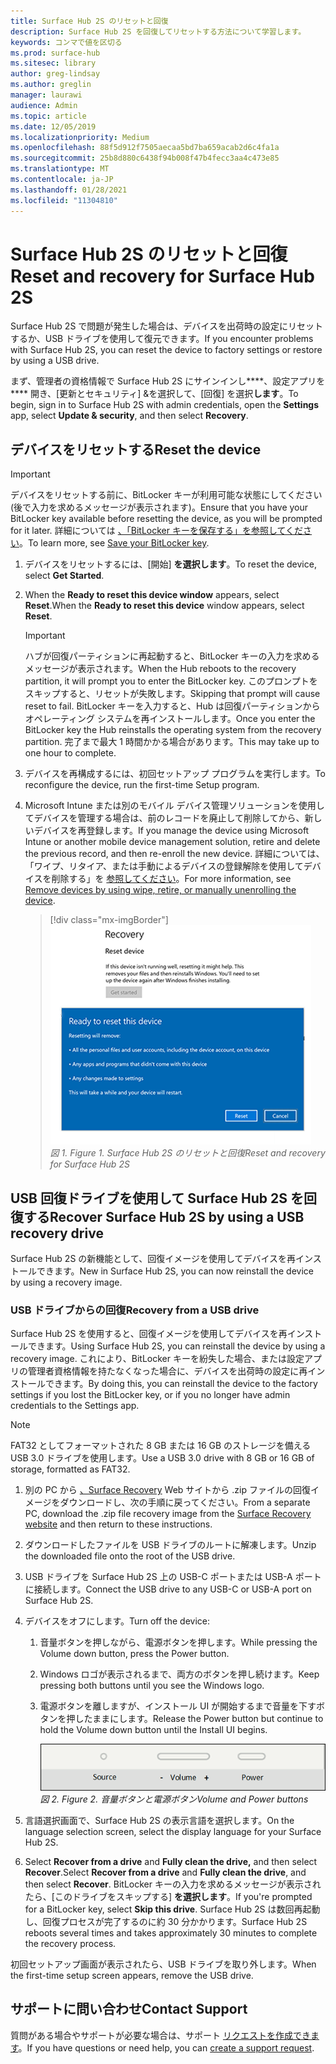 ```yaml
---
title: Surface Hub 2S のリセットと回復
description: Surface Hub 2S を回復してリセットする方法について学習します。
keywords: コンマで値を区切る
ms.prod: surface-hub
ms.sitesec: library
author: greg-lindsay
ms.author: greglin
manager: laurawi
audience: Admin
ms.topic: article
ms.date: 12/05/2019
ms.localizationpriority: Medium
ms.openlocfilehash: 88f5d912f7505aecaa5bd7ba659acab2d6c4fa1a
ms.sourcegitcommit: 25b8d880c6438f94b008f47b4fecc3aa4c473e85
ms.translationtype: MT
ms.contentlocale: ja-JP
ms.lasthandoff: 01/28/2021
ms.locfileid: "11304810"
---
```

# <span data-ttu-id="b73c4-104">Surface Hub 2S のリセットと回復</span><span class="sxs-lookup"><span data-stu-id="b73c4-104">Reset and recovery for Surface Hub 2S</span></span>

<span data-ttu-id="b73c4-105">Surface Hub 2S で問題が発生した場合は、デバイスを出荷時の設定にリセットするか、USB ドライブを使用して復元できます。</span><span class="sxs-lookup"><span data-stu-id="b73c4-105">If you encounter problems with Surface Hub 2S, you can reset the device to factory settings or restore by using a USB drive.</span></span>

<span data-ttu-id="b73c4-106">まず、管理者の資格情報で Surface Hub 2S にサインインし\*\*\*\*、設定アプリを\*\*\*\* 開き、[更新とセキュリティ] &を選択して、[回復] を選択**します**。</span><span class="sxs-lookup"><span data-stu-id="b73c4-106">To begin, sign in to Surface Hub 2S with admin credentials, open the **Settings** app, select **Update & security**, and then select **Recovery**.</span></span>

## <span data-ttu-id="b73c4-107">デバイスをリセットする</span><span class="sxs-lookup"><span data-stu-id="b73c4-107">Reset the device</span></span>

   > [!IMPORTANT]
   > <span data-ttu-id="b73c4-108">デバイスをリセットする前に、BitLocker キーが利用可能な状態にしてください(後で入力を求めるメッセージが表示されます)。</span><span class="sxs-lookup"><span data-stu-id="b73c4-108">Ensure that you have your BitLocker key available before resetting the device, as you will be prompted for it later.</span></span> <span data-ttu-id="b73c4-109">詳細については [、「BitLocker キーを保存する」を参照してください](save-bitlocker-key-surface-hub.md)。</span><span class="sxs-lookup"><span data-stu-id="b73c4-109">To learn more, see [Save your BitLocker key](save-bitlocker-key-surface-hub.md).</span></span>

1. <span data-ttu-id="b73c4-110">デバイスをリセットするには、[開始] **を選択します**。</span><span class="sxs-lookup"><span data-stu-id="b73c4-110">To reset the device, select **Get Started**.</span></span>

2. <span data-ttu-id="b73c4-111">When the **Ready to reset this device window** appears, select **Reset**.</span><span class="sxs-lookup"><span data-stu-id="b73c4-111">When the **Ready to reset this device** window appears, select **Reset**.</span></span> 
  
   > [!IMPORTANT]
   > <span data-ttu-id="b73c4-112">ハブが回復パーティションに再起動すると、BitLocker キーの入力を求めるメッセージが表示されます。</span><span class="sxs-lookup"><span data-stu-id="b73c4-112">When the Hub reboots to the recovery partition, it will prompt you to enter the BitLocker key.</span></span> <span data-ttu-id="b73c4-113">このプロンプトをスキップすると、リセットが失敗します。</span><span class="sxs-lookup"><span data-stu-id="b73c4-113">Skipping that prompt will cause reset to fail.</span></span> <span data-ttu-id="b73c4-114">BitLocker キーを入力すると、Hub は回復パーティションからオペレーティング システムを再インストールします。</span><span class="sxs-lookup"><span data-stu-id="b73c4-114">Once you enter the BitLocker key the Hub reinstalls the operating system from the recovery partition.</span></span> <span data-ttu-id="b73c4-115">完了まで最大 1 時間かかる場合があります。</span><span class="sxs-lookup"><span data-stu-id="b73c4-115">This may take up to one hour to complete.</span></span>
  
3. <span data-ttu-id="b73c4-116">デバイスを再構成するには、初回セットアップ プログラムを実行します。</span><span class="sxs-lookup"><span data-stu-id="b73c4-116">To reconfigure the device, run the first-time Setup program.</span></span>

4. <span data-ttu-id="b73c4-117">Microsoft Intune または別のモバイル デバイス管理ソリューションを使用してデバイスを管理する場合は、前のレコードを廃止して削除してから、新しいデバイスを再登録します。</span><span class="sxs-lookup"><span data-stu-id="b73c4-117">If you manage the device using Microsoft Intune or another mobile device management solution, retire and delete the previous record, and then re-enroll the new device.</span></span> <span data-ttu-id="b73c4-118">詳細については、「ワイプ、リタイア、または手動によるデバイスの登録解除を使用してデバイスを削除する」を [参照してください](https://docs.microsoft.com/intune/devices-wipe)。</span><span class="sxs-lookup"><span data-stu-id="b73c4-118">For more information, see [Remove devices by using wipe, retire, or manually unenrolling the device](https://docs.microsoft.com/intune/devices-wipe).</span></span>

   > [!div class="mx-imgBorder"]
   > ![*Surface Hub 2S のリセットと回復*](images/sh2-reset.png)
   <br/>*<span data-ttu-id="b73c4-120">図 1. </span><span class="sxs-lookup"><span data-stu-id="b73c4-120">Figure 1.</span></span> <span data-ttu-id="b73c4-121">Surface Hub 2S のリセットと回復</span><span class="sxs-lookup"><span data-stu-id="b73c4-121">Reset and recovery for Surface Hub 2S</span></span>* 

## <span data-ttu-id="b73c4-122">USB 回復ドライブを使用して Surface Hub 2S を回復する</span><span class="sxs-lookup"><span data-stu-id="b73c4-122">Recover Surface Hub 2S by using a USB recovery drive</span></span>

<span data-ttu-id="b73c4-123">Surface Hub 2S の新機能として、回復イメージを使用してデバイスを再インストールできます。</span><span class="sxs-lookup"><span data-stu-id="b73c4-123">New in Surface Hub 2S, you can now reinstall the device by using a recovery image.</span></span>

### <span data-ttu-id="b73c4-124">USB ドライブからの回復</span><span class="sxs-lookup"><span data-stu-id="b73c4-124">Recovery from a USB drive</span></span>

<span data-ttu-id="b73c4-125">Surface Hub 2S を使用すると、回復イメージを使用してデバイスを再インストールできます。</span><span class="sxs-lookup"><span data-stu-id="b73c4-125">Using Surface Hub 2S, you can reinstall the device by using a recovery image.</span></span> <span data-ttu-id="b73c4-126">これにより、BitLocker キーを紛失した場合、または設定アプリの管理者資格情報を持たなくなった場合に、デバイスを出荷時の設定に再インストールできます。</span><span class="sxs-lookup"><span data-stu-id="b73c4-126">By doing this, you can reinstall the device to the factory settings if you lost the BitLocker key, or if you no longer have admin credentials to the Settings app.</span></span>

>[!NOTE]
><span data-ttu-id="b73c4-127">FAT32 としてフォーマットされた 8 GB または 16 GB のストレージを備える USB 3.0 ドライブを使用します。</span><span class="sxs-lookup"><span data-stu-id="b73c4-127">Use a USB 3.0 drive with 8 GB or 16 GB of storage, formatted as FAT32.</span></span>

1. <span data-ttu-id="b73c4-128">別の PC から [、Surface Recovery](https://support.microsoft.com/surfacerecoveryimage?devicetype=surfacehub2s) Web サイトから .zip ファイルの回復イメージをダウンロードし、次の手順に戻ってください。</span><span class="sxs-lookup"><span data-stu-id="b73c4-128">From a separate PC, download the .zip file recovery image from the [Surface Recovery website](https://support.microsoft.com/surfacerecoveryimage?devicetype=surfacehub2s) and then return to these instructions.</span></span> 

1. <span data-ttu-id="b73c4-129">ダウンロードしたファイルを USB ドライブのルートに解凍します。</span><span class="sxs-lookup"><span data-stu-id="b73c4-129">Unzip the downloaded file onto the root of the USB drive.</span></span>  

1. <span data-ttu-id="b73c4-130">USB ドライブを Surface Hub 2S 上の USB-C ポートまたは USB-A ポートに接続します。</span><span class="sxs-lookup"><span data-stu-id="b73c4-130">Connect the USB drive to any USB-C or USB-A port on Surface Hub 2S.</span></span>

1. <span data-ttu-id="b73c4-131">デバイスをオフにします。</span><span class="sxs-lookup"><span data-stu-id="b73c4-131">Turn off the device:</span></span>

   1. <span data-ttu-id="b73c4-132">音量ボタンを押しながら、電源ボタンを押します。</span><span class="sxs-lookup"><span data-stu-id="b73c4-132">While pressing the Volume down button, press the Power button.</span></span>
   1. <span data-ttu-id="b73c4-133">Windows ロゴが表示されるまで、両方のボタンを押し続けます。</span><span class="sxs-lookup"><span data-stu-id="b73c4-133">Keep pressing both buttons until you see the Windows logo.</span></span>
   1. <span data-ttu-id="b73c4-134">電源ボタンを離しますが、インストール UI が開始するまで音量を下すボタンを押したままにします。</span><span class="sxs-lookup"><span data-stu-id="b73c4-134">Release the Power button but continue to hold the Volume down button until the Install UI begins.</span></span>

      ![*ボリューム ダウンボタンと電源ボタンを使用して回復を開始する*](images/sh2-keypad.png)
      <br>*<span data-ttu-id="b73c4-136">図 2. </span><span class="sxs-lookup"><span data-stu-id="b73c4-136">Figure 2.</span></span> <span data-ttu-id="b73c4-137">音量ボタンと電源ボタン</span><span class="sxs-lookup"><span data-stu-id="b73c4-137">Volume and Power buttons</span></span>*

1. <span data-ttu-id="b73c4-138">言語選択画面で、Surface Hub 2S の表示言語を選択します。</span><span class="sxs-lookup"><span data-stu-id="b73c4-138">On the language selection screen, select the display language for your Surface Hub 2S.</span></span>

1. <span data-ttu-id="b73c4-139">Select **Recover from a drive** and **Fully clean the drive,** and then select **Recover**.</span><span class="sxs-lookup"><span data-stu-id="b73c4-139">Select **Recover from a drive** and **Fully clean the drive**, and then select **Recover**.</span></span> <span data-ttu-id="b73c4-140">BitLocker キーの入力を求めるメッセージが表示されたら、[このドライブをスキップする] **を選択します**。</span><span class="sxs-lookup"><span data-stu-id="b73c4-140">If you're prompted for a BitLocker key, select **Skip this drive**.</span></span> <span data-ttu-id="b73c4-141">Surface Hub 2S は数回再起動し、回復プロセスが完了するのに約 30 分かかります。</span><span class="sxs-lookup"><span data-stu-id="b73c4-141">Surface Hub 2S reboots several times and takes approximately 30 minutes to complete the recovery process.</span></span>

<span data-ttu-id="b73c4-142">初回セットアップ画面が表示されたら、USB ドライブを取り外します。</span><span class="sxs-lookup"><span data-stu-id="b73c4-142">When the first-time setup screen appears, remove the USB drive.</span></span>

## <span data-ttu-id="b73c4-143">サポートに問い合わせ</span><span class="sxs-lookup"><span data-stu-id="b73c4-143">Contact Support</span></span>

<span data-ttu-id="b73c4-144">質問がある場合やサポートが必要な場合は、サポート [リクエストを作成できます](https://support.microsoft.com/supportforbusiness/productselection)。</span><span class="sxs-lookup"><span data-stu-id="b73c4-144">If you have questions or need help, you can [create a support request](https://support.microsoft.com/supportforbusiness/productselection).</span></span>
